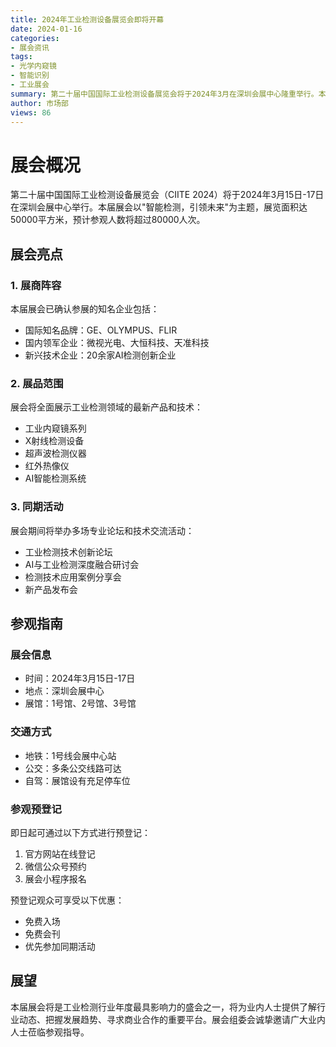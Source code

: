 ```yaml
---
title: 2024年工业检测设备展览会即将开幕
date: 2024-01-16
categories:
- 展会资讯
tags:
- 光学内窥镜
- 智能识别
- 工业展会
summary: 第二十届中国国际工业检测设备展览会将于2024年3月在深圳会展中心隆重举行。本届展会将汇集全球500多家知名企业，展示最新的工业检测技术和产品
author: 市场部
views: 86
---
```

# 展会概况

第二十届中国国际工业检测设备展览会（CIITE 2024）将于2024年3月15日-17日在深圳会展中心举行。本届展会以"智能检测，引领未来"为主题，展览面积达50000平方米，预计参观人数将超过80000人次。

## 展会亮点

### 1. 展商阵容

本届展会已确认参展的知名企业包括：

- 国际知名品牌：GE、OLYMPUS、FLIR
- 国内领军企业：微视光电、大恒科技、天准科技
- 新兴技术企业：20余家AI检测创新企业

### 2. 展品范围

展会将全面展示工业检测领域的最新产品和技术：

- 工业内窥镜系列
- X射线检测设备
- 超声波检测仪器
- 红外热像仪
- AI智能检测系统

### 3. 同期活动

展会期间将举办多场专业论坛和技术交流活动：

- 工业检测技术创新论坛
- AI与工业检测深度融合研讨会
- 检测技术应用案例分享会
- 新产品发布会

## 参观指南

### 展会信息

- 时间：2024年3月15日-17日
- 地点：深圳会展中心
- 展馆：1号馆、2号馆、3号馆

### 交通方式

- 地铁：1号线会展中心站
- 公交：多条公交线路可达
- 自驾：展馆设有充足停车位

### 参观预登记

即日起可通过以下方式进行预登记：

1. 官方网站在线登记
2. 微信公众号预约
3. 展会小程序报名

预登记观众可享受以下优惠：

- 免费入场
- 免费会刊
- 优先参加同期活动

## 展望

本届展会将是工业检测行业年度最具影响力的盛会之一，将为业内人士提供了解行业动态、把握发展趋势、寻求商业合作的重要平台。展会组委会诚挚邀请广大业内人士莅临参观指导。